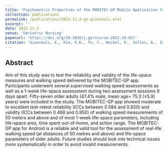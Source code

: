 ```yaml
---
title: "Psychometric Properties of the MOBITEC-GP Mobile Application for Real-Life Mobility Assessment in Older Adults"
collection: publications
permalink: /publications/2022-11-2-gn-giannouli-etal
excerpt: ''
date: 2022-11-2
venue: 'Geriatric Nursing'
paperurl: 'https://doi.org/10.1016/j.gerinurse.2022.10.017'
citation: 'Giannouli, E., Kim, E.K., Fu, C., Weibel, R., Sofios, A., Infanger, D., Protegijs, E., Rantanen, T., Huang, H.S., Schmidt-Trucksäss, A., Zeller, A., & Hinrichs, T. (2022). Psychometric Properties of the MOBITEC-GP Mobile Application for Real-Life Mobility Assessment in Older Adults. Geriatric Nursing. 48. 273-279.'
---
```


## Abstract

Aim of this study was to test the reliability and validity of the life-space measures and walking speed delivered by the MOBITEC-GP app. Participants underwent several supervised walking speed assessments as well as a 1-week life-space assessment during two assessment sessions 9 days apart. Fifty-seven older adults (47.4% male, mean age= 75.3 (±5.9) years) were included in the study. The MOBITEC-GP app showed moderate to excellent test-retest reliability (ICCs between 0.584 and 0.920) and validity (ICCs between 0.468 and 0.950) of walking speed measurements of 50 meters and above and of most 1-week life-space parameters, including life-space area, time spent out-of-home, and action range. The MOBITEC-GP app for Android is a reliable and valid tool for the assessment of real-life walking speed (at distances of 50 metres and above) and life-space parameters of older adults. Future studies should look into technical issues more systematically in order to avoid invalid measurements.

